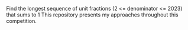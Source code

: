 Find the longest sequence of unit fractions (2 <= denominator <= 2023) that sums to 1
This repository presents my approaches throughout this competition. 
